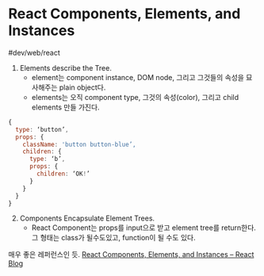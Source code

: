 # React Components, Elements, and Instances
#dev/web/react

1. Elements describe the Tree.
	- element는 component instance, DOM node, 그리고 그것들의 속성을 묘사해주는 plain object다. 
	- elements는 오직 component type, 그것의 속성(color), 그리고 child elements 만들 가진다. 
```javascript
{
  type: ‘button’,
  props: {
    className: 'button button-blue’,
    children: {
      type: ‘b’,
      props: {
        children: ‘OK!’
      }
    }
  }
}
```


2. Components Encapsulate Element Trees.
	- React Component는 props를 input으로 받고 element tree를 return한다. 그 형태는 class가 될수도있고, function이 될 수도 있다. 


매우 좋은 레퍼런스인 듯. 
[React Components, Elements, and Instances – React Blog](https://ko.reactjs.org/blog/2015/12/18/react-components-elements-and-instances.html)